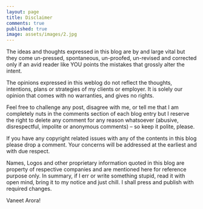 ```yaml
---
layout: page
title: Disclaimer
comments: true
published: true
image: assets/images/2.jpg
---
```


The ideas and thoughts expressed in this blog are by and large vital but they come un-pressed, spontaneous, un-proofed, un-revised and corrected only if an avid reader like YOU points the mistakes that grossly alter the intent.

The opinions expressed in this weblog do not reflect the thoughts, intentions, plans or strategies of my clients or employer. It is solely our opinion that comes with no warranties, and gives no rights.

Feel free to challenge any post, disagree with me, or tell me that I am completely nuts in the comments section of each blog entry but I reserve the right to delete any comment for any reason whatsoever (abusive, disrespectful, impolite or anonymous comments) – so keep it polite, please.

If you have any copyright related issues with any of the contents in this blog please drop a comment. Your concerns will be addressed at the earliest and with due respect.

Names, Logos and other proprietary information quoted in this blog are property of respective companies and are mentioned here for reference purpose only.
In summary, if I err or write something stupid, read it with open mind, bring it to my notice and just chill. I shall press and publish with required changes.



Vaneet Arora!
